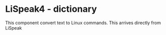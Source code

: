 # LiSpeak4 - dictionary
This component convert text to Linux commands. This arrives directly from LiSpeak
